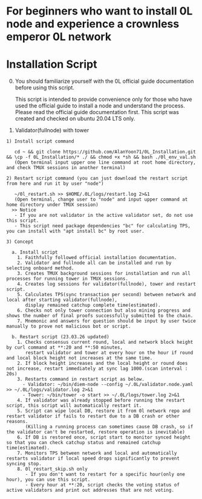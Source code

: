 # For beginners who want to install 0L node and experience a crownless emperor 0L network

# Installation Script

  0. You should familiarize yourself with the 0L official guide documentation before using this script.
    
     This script is intended to provide convenience only for those who have used the official guide to install a node and understand the process.
     Please read the official guide documentation first. This script was created and checked on ubuntu 20.04 LTS only.

  1. Validator(fullnode) with tower
  
    1) Install script command

       cd ~ && git clone https://github.com/AlanYoon71/0L_Installation.git && \cp -f 0L_Installation/* ./ && chmod +x *sh && bash ./0l_env_val.sh
       (Open terminal input upper one line command at root home directory, and check TMUX sessions in another terminal)

    2) Restart script command (you can just download the restart script from here and run it by user "node")

       ~/0l_restart.sh >> $HOME/.0L/logs/restart.log 2>&1
       (Open terminal, change user to "node" and input upper command at home directory under TMUX session)
      >> Notice
       - If you are not validator in the active validator set, do not use this script.
       - This script need package dependencies "bc" for calculating TPS, you can install with "apt install bc" by root user.

    3) Concept

      a. Install script
        1. Faithfully followed official installation documentation.
        2. Validator and fullnode all can be installed and run by selecting onboard method.
        3. Creates TMUX background sessions for installation and run all processes for running tower in TMUX sessions.
        4. Creates log sessions for validator(fullnode), tower and restart script.
        5. Calculates TPS(sync transaction per second) between network and local after starting validator(fullnode),
           display remained catchup complete time(estimated).
        6. Checks not only tower connection but also mining progress and shows the number of final proofs successfully submitted to the chain.
        7. Mnemonic and answers for question should be input by user twice manually to prove not malicious bot or script.
    
      b. Restart script (23.03.26 updated)
        1. Checks consensus current round, local and network block height by curl command at **:20 and **:50 minutes, 
           restart validator and tower at every hour on the hour if round and local block height not increases at the same time.
        2. If block height increases and the local height or round does not increase, restart immediately at sync lag 1000.(scan interval : 20s)
        3. Restarts command in restart script as below.
          - Validator: ~/bin/diem-node --config ~/.0L/validator.node.yaml >> ~/.0L/logs/validator.log 2>&1
          - Tower: ~/bin/tower -o start >> ~/.0L/logs/tower.log 2>&1
        4. If validator was already stopped before running the restart script, this script will automatically restart it.
        5. Script can wipe local DB, restore it from 0l network repo and restart validator if fails to restart due to a DB crash or other reasons.
           (Killing a running process can sometimes cause DB crash, so if the validator can't be restarted, restore operation is inevitable)
        6. If DB is restored once, script start to monitor synced height so that you can check catchup status and remained catchup time(estimated).
        7. Monitors TPS between network and local and automatically restarts validator if local speed drops significantly to prevent syncing stop.
        8. 0l_restart_skip.sh only
           - If you don't want to restart for a specific hour(only one hour), you can use this script.
           - Every hour at **:20, script checks the voting status of active validators and print out addresses that are not voting.